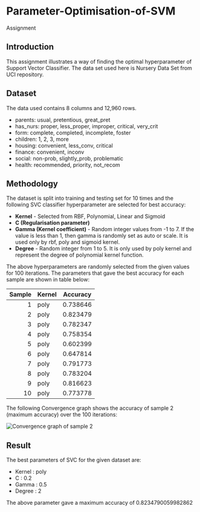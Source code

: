 # Parameter-Optimisation-of-SVM
 Assignment
 
 
 
 ## Introduction
 This assignment illustrates a way of finding the optimal hyperparameter of Support Vector Classifier. The data set used here is Nursery Data Set from UCI repository.
 
 
 ## Dataset
 The data used contains 8 columns and 12,960 rows. 
 - parents: usual, pretentious, great_pret
 - has_nurs: proper, less_proper, improper, critical, very_crit
 - form: complete, completed, incomplete, foster
 - children: 1, 2, 3, more
 - housing: convenient, less_conv, critical
 - finance: convenient, inconv
 - social: non-prob, slightly_prob, problematic
 - health: recommended, priority, not_recom
 
 
 
 ## Methodology
 The dataset is split into training and testing set for 10 times and the following SVC classifier hyperparameter are selected for best accuracy:
 - **Kernel** - Selected from RBF, Polynomial, Linear and Sigmoid
 -  **C (Regularisation parameter)** 
 - **Gamma (Kernel coefficient)** - Random integer values from -1 to 7. If the value is less than 1, then gamma is randomly set as auto or scale. It is used only by rbf, poly and sigmoid kernel.
 - **Degree** - Random integer from 1 to 5. It is only used by poly kernel and represent the degree of polynomial kernel function.
 
 The above hyperparameters are randomly selected from the given values for 100 iterations. The parameters that gave the best accuracy for each sample are shown in table below:
 
 |Sample| Kernel   | Accuracy |
 |-----:|:---------|--------- |
 |1     | poly     | 0.738646 |
 |2     | poly     | 0.823479 |
 |3     | poly     | 0.782347 |
 |4     | poly     | 0.758354 |
 |5     | poly     | 0.602399 |
 |6     | poly     | 0.647814 |
 |7     | poly     | 0.791773 |
 |8     | poly     | 0.783204 |
 |9     | poly     | 0.816623 |
 |10    | poly     | 0.773778 |
 
 The following Convergence graph shows the accuracy of sample 2 (maximum accuracy) over the 100 iterations:
 
 ![Convergence graph of sample 2](./download.png)
 
 
 ## Result
 The best parameters of SVC for the given dataset are:
 - Kernel : poly
 - C : 0.2
 - Gamma : 0.5
 - Degree : 2
 
 The above parameter gave a maximum accuracy of 0.8234790059982862
